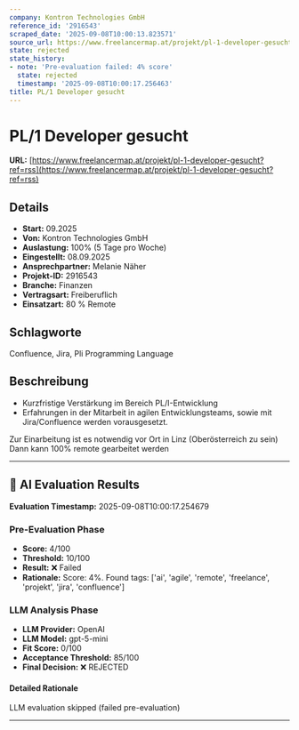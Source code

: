 ```yaml
---
company: Kontron Technologies GmbH
reference_id: '2916543'
scraped_date: '2025-09-08T10:00:13.823571'
source_url: https://www.freelancermap.at/projekt/pl-1-developer-gesucht?ref=rss
state: rejected
state_history:
- note: 'Pre-evaluation failed: 4% score'
  state: rejected
  timestamp: '2025-09-08T10:00:17.256463'
title: PL/1 Developer gesucht
---
```



# PL/1 Developer gesucht
**URL:** [https://www.freelancermap.at/projekt/pl-1-developer-gesucht?ref=rss](https://www.freelancermap.at/projekt/pl-1-developer-gesucht?ref=rss)
## Details
- **Start:** 09.2025
- **Von:** Kontron Technologies GmbH
- **Auslastung:** 100% (5 Tage pro Woche)
- **Eingestellt:** 08.09.2025
- **Ansprechpartner:** Melanie Näher
- **Projekt-ID:** 2916543
- **Branche:** Finanzen
- **Vertragsart:** Freiberuflich
- **Einsatzart:** 80
                                                % Remote

## Schlagworte
Confluence, Jira, Pli Programming Language

## Beschreibung
* Kurzfristige Verstärkung im Bereich PL/I-Entwicklung
* Erfahrungen in der Mitarbeit in agilen Entwicklungsteams, sowie mit Jira/Confluence werden vorausgesetzt.

Zur Einarbeitung ist es notwendig vor Ort in Linz (Oberösterreich zu sein) Dann kann 100% remote gearbeitet werden

---

## 🤖 AI Evaluation Results

**Evaluation Timestamp:** 2025-09-08T10:00:17.254679

### Pre-Evaluation Phase
- **Score:** 4/100
- **Threshold:** 10/100
- **Result:** ❌ Failed
- **Rationale:** Score: 4%. Found tags: ['ai', 'agile', 'remote', 'freelance', 'projekt', 'jira', 'confluence']

### LLM Analysis Phase
- **LLM Provider:** OpenAI
- **LLM Model:** gpt-5-mini
- **Fit Score:** 0/100
- **Acceptance Threshold:** 85/100
- **Final Decision:** ❌ REJECTED

#### Detailed Rationale
LLM evaluation skipped (failed pre-evaluation)

---
